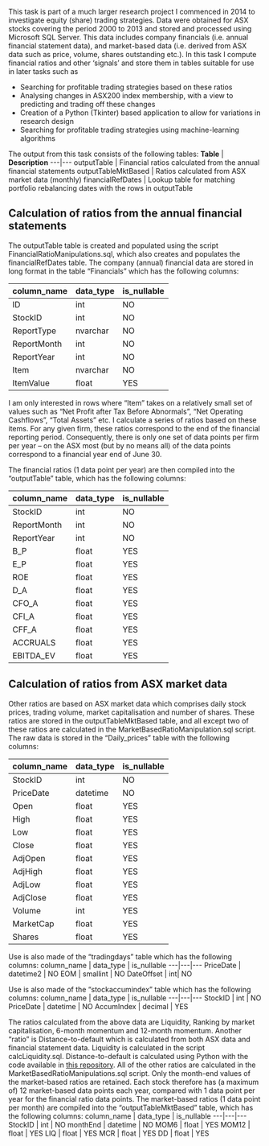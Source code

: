 This task is part of a much larger research project I commenced in 2014 to investigate equity (share) trading strategies. Data were obtained for ASX stocks covering the period 2000 to 2013 and stored and processed using Microsoft SQL Server. This data includes company financials (i.e. annual financial statement data), and market-based data (i.e. derived from ASX data such as price, volume, shares outstanding etc.). In this task I compute financial ratios and other ‘signals’ and store them in tables suitable for use in later tasks such as<br>
* Searching for profitable trading strategies based on these ratios
* Analysing changes in ASX200 index membership, with a view to predicting and trading off these changes
* Creation of a Python (Tkinter) based application to allow for variations in research design
* Searching for profitable trading strategies using machine-learning algorithms

The output from this task consists of the following tables:
**Table** | **Description**
---|---
outputTable	| Financial ratios calculated from the annual financial statements
outputTableMktBased	| Ratios calculated from ASX market data (monthly)
financialRefDates	| Lookup table for matching portfolio rebalancing dates with the rows in outputTable

Calculation of ratios from the annual financial statements
----------------------------------------------------------
The outputTable table is created and populated using the script FinancialRatioManipulations.sql, which also creates and populates the financialRefDates table. The company (annual) financial data are stored in long format in the table “Financials” which has the following columns:

column_name	| data_type	| is_nullable
---|---|---
ID | int | NO
StockID | int | NO
ReportType | nvarchar | NO
ReportMonth | int | NO
ReportYear | int | NO
Item | nvarchar | NO
ItemValue | float | YES

I am only interested in rows where “Item” takes on a relatively small set of values such as “Net Profit after Tax Before Abnormals”, “Net Operating Cashflows”, “Total Assets” etc. I calculate a series of ratios based on these items. For any given firm, these ratios correspond to the end of the financial reporting period. Consequently, there is only one set of data points per firm per year – on the ASX most (but by no means all) of the data points correspond to a financial year end of June 30.

The financial ratios (1 data point per year) are then compiled into the “outputTable” table, which has the following columns:

column_name	| data_type	| is_nullable
---|---|---
StockID | int | NO
ReportMonth | int | NO
ReportYear | int | NO
B_P | float | YES
E_P | float | YES
ROE | float | YES
D_A | float | YES
CFO_A | float | YES
CFI_A | float | YES
CFF_A | float | YES
ACCRUALS | float | YES
EBITDA_EV | float | YES

Calculation of ratios from ASX market data
------------------------------------------
Other ratios are based on ASX market data which comprises daily stock prices, trading volume, market capitalisation and number of shares. These ratios are stored in the outputTableMktBased table, and all except two of these ratios are calculated in the MarketBasedRatioManipulation.sql script. The raw data is stored in the “Daily_prices” table with the following columns:

column_name	| data_type	| is_nullable
---|---|---
StockID | int | NO
PriceDate | datetime | NO
Open | float | YES
High | float | YES
Low | float | YES
Close | float | YES
AdjOpen | float | YES
AdjHigh | float | YES
AdjLow | float | YES
AdjClose | float | YES
Volume | int | YES
MarketCap | float | YES
Shares | float | YES

Use is also made of the “tradingdays” table which has the following columns:
column_name	| data_type	| is_nullable
---|---|---
PriceDate | datetime2 | NO
EOM | smallint | NO
DateOffset | int| NO

Use is also made of the “stockaccumindex” table which has the following columns:
column_name	| data_type	| is_nullable
---|---|---
StockID | int | NO
PriceDate | datetime | NO
AccumIndex | decimal | YES

The ratios calculated from the above data are Liquidity, Ranking by market capitalisation, 6-month momentum and 12-month momentum. Another “ratio” is Distance-to-default which is calculated from both ASX data and financial statement data. Liquidity is calculated in the script calcLiquidity.sql. Distance-to-default is calculated using Python with the code available in [this repository](https://github.com/stevetulig/distance-to-default-calculation-in-python). All of the other ratios are calculated in the MarketBasedRatioManipulations.sql script. Only the month-end values of the market-based ratios are retained. Each stock therefore has (a maximum of) 12 market-based data points each year, compared with 1 data point per year for the financial ratio data points.
The market-based ratios (1 data point per month) are compiled into the “outputTableMktBased” table, which has the following columns:
column_name	| data_type	| is_nullable
---|---|---
StockID | int | NO
monthEnd | datetime | NO
MOM6 | float | YES
MOM12 | float | YES
LIQ | float | YES
MCR | float | YES
DD | float | YES

